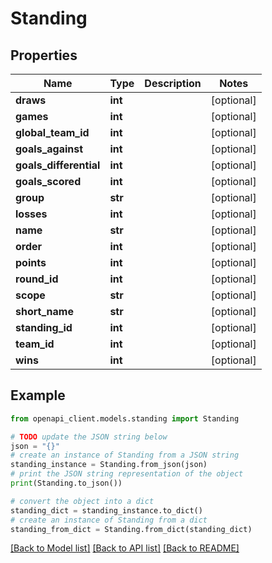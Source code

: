 # Standing


## Properties

Name | Type | Description | Notes
------------ | ------------- | ------------- | -------------
**draws** | **int** |  | [optional] 
**games** | **int** |  | [optional] 
**global_team_id** | **int** |  | [optional] 
**goals_against** | **int** |  | [optional] 
**goals_differential** | **int** |  | [optional] 
**goals_scored** | **int** |  | [optional] 
**group** | **str** |  | [optional] 
**losses** | **int** |  | [optional] 
**name** | **str** |  | [optional] 
**order** | **int** |  | [optional] 
**points** | **int** |  | [optional] 
**round_id** | **int** |  | [optional] 
**scope** | **str** |  | [optional] 
**short_name** | **str** |  | [optional] 
**standing_id** | **int** |  | [optional] 
**team_id** | **int** |  | [optional] 
**wins** | **int** |  | [optional] 

## Example

```python
from openapi_client.models.standing import Standing

# TODO update the JSON string below
json = "{}"
# create an instance of Standing from a JSON string
standing_instance = Standing.from_json(json)
# print the JSON string representation of the object
print(Standing.to_json())

# convert the object into a dict
standing_dict = standing_instance.to_dict()
# create an instance of Standing from a dict
standing_from_dict = Standing.from_dict(standing_dict)
```
[[Back to Model list]](../README.md#documentation-for-models) [[Back to API list]](../README.md#documentation-for-api-endpoints) [[Back to README]](../README.md)


